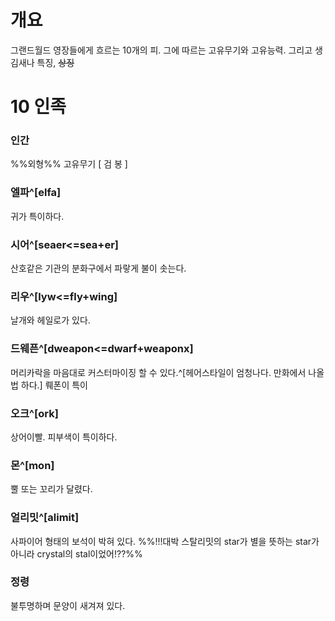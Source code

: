 # 개요
그랜드월드 영장들에게 흐르는 10개의 피.
그에 따르는 고유무기와 고유능력.
그리고 생김새나 특징, ~~상징~~

# 10 인족
### 인간
%%외형%%
고유무기 [
검
봉
]
### 엘파^[elfa]
귀가 특이하다.
### 시어^[seaer<=sea+er]
산호같은 기관의 분화구에서 파랗게 불이 솟는다.
### 리우^[lyw<=fly+wing]
날개와 헤일로가 있다.
### 드웨픈^[dweapon<=dwarf+weaponx]
머리카락을 마음대로 커스터마이징 할 수 있다.^[헤어스타일이 엄청나다. 만화에서 나올 법 하다.]
뤠폰이 특이
### 오크^[ork]
상어이빨. 피부색이 특이하다.
### 몬^[mon]
뿔 또는 꼬리가 달렸다.
### 얼리밋^[alimit]
사파이어 형태의 보석이 박혀 있다.
%%!!!대박 스탈리밋의 star가 별을 뜻하는 star가 아니라 crystal의 stal이었어!??%%
### 
### 
### 정령
불투명하며 문양이 새겨져 있다.